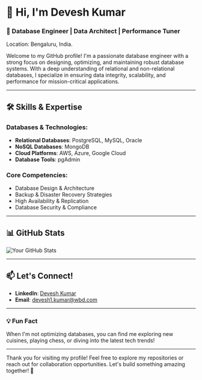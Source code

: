 # 👋 Hi, I'm Devesh Kumar  
### 🚀 Database Engineer | Data Architect | Performance Tuner  

Location: Bengaluru, India.

Welcome to my GitHub profile! I'm a passionate database engineer with a strong focus on designing, optimizing, and maintaining robust database systems. With a deep understanding of relational and non-relational databases, I specialize in ensuring data integrity, scalability, and performance for mission-critical applications.

---

## 🛠️ Skills & Expertise

### Databases & Technologies:
- **Relational Databases**: PostgreSQL, MySQL, Oracle
- **NoSQL Databases**: MongoDB
- **Cloud Platforms**: AWS, Azure, Google Cloud
- **Database Tools**: pgAdmin

### Core Competencies:
- Database Design & Architecture
- Backup & Disaster Recovery Strategies
- High Availability & Replication
- Database Security & Compliance

---


## 📊 GitHub Stats

![Your GitHub Stats](https://github-readme-stats.vercel.app/api?username=dkumar22dre&show_icons=true&theme=holi)


---

## 📫 Let's Connect!
- **LinkedIn**: [Devesh Kumar](https://www.linkedin.com/in/deveshkumar-dba)
- **Email**: [devesh1.kumar@wbd.com](mailto:devesh1.kumar@wbd.com)

---

### 💡 Fun Fact
When I'm not optimizing databases, you can find me exploring new cuisines, playing chess, or diving into the latest tech trends!

---

Thank you for visiting my profile! Feel free to explore my repositories or reach out for collaboration opportunities. Let's build something amazing together! 🚀
